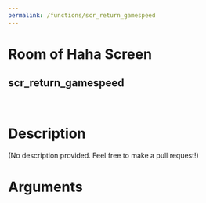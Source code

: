 ```yaml
---
permalink: /functions/scr_return_gamespeed
---
```

# Room of Haha Screen  
## scr_return_gamespeed  
&nbsp;  
# Description  
(No description provided. Feel free to make a pull request!) 
&nbsp;  
# Arguments


